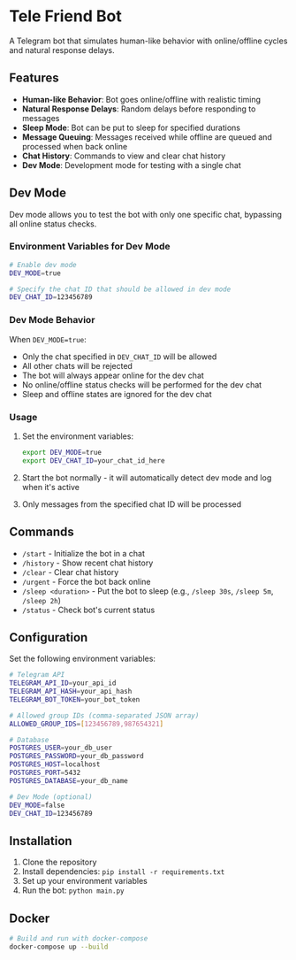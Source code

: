 # Tele Friend Bot

A Telegram bot that simulates human-like behavior with online/offline cycles and natural response delays.

## Features

- **Human-like Behavior**: Bot goes online/offline with realistic timing
- **Natural Response Delays**: Random delays before responding to messages
- **Sleep Mode**: Bot can be put to sleep for specified durations
- **Message Queuing**: Messages received while offline are queued and processed when back online
- **Chat History**: Commands to view and clear chat history
- **Dev Mode**: Development mode for testing with a single chat

## Dev Mode

Dev mode allows you to test the bot with only one specific chat, bypassing all online status checks.

### Environment Variables for Dev Mode

```bash
# Enable dev mode
DEV_MODE=true

# Specify the chat ID that should be allowed in dev mode
DEV_CHAT_ID=123456789
```

### Dev Mode Behavior

When `DEV_MODE=true`:
- Only the chat specified in `DEV_CHAT_ID` will be allowed
- All other chats will be rejected
- The bot will always appear online for the dev chat
- No online/offline status checks will be performed for the dev chat
- Sleep and offline states are ignored for the dev chat

### Usage

1. Set the environment variables:
   ```bash
   export DEV_MODE=true
   export DEV_CHAT_ID=your_chat_id_here
   ```

2. Start the bot normally - it will automatically detect dev mode and log when it's active

3. Only messages from the specified chat ID will be processed

## Commands

- `/start` - Initialize the bot in a chat
- `/history` - Show recent chat history
- `/clear` - Clear chat history
- `/urgent` - Force the bot back online
- `/sleep <duration>` - Put the bot to sleep (e.g., `/sleep 30s`, `/sleep 5m`, `/sleep 2h`)
- `/status` - Check bot's current status

## Configuration

Set the following environment variables:

```bash
# Telegram API
TELEGRAM_API_ID=your_api_id
TELEGRAM_API_HASH=your_api_hash
TELEGRAM_BOT_TOKEN=your_bot_token

# Allowed group IDs (comma-separated JSON array)
ALLOWED_GROUP_IDS=[123456789,987654321]

# Database
POSTGRES_USER=your_db_user
POSTGRES_PASSWORD=your_db_password
POSTGRES_HOST=localhost
POSTGRES_PORT=5432
POSTGRES_DATABASE=your_db_name

# Dev Mode (optional)
DEV_MODE=false
DEV_CHAT_ID=123456789
```

## Installation

1. Clone the repository
2. Install dependencies: `pip install -r requirements.txt`
3. Set up your environment variables
4. Run the bot: `python main.py`

## Docker

```bash
# Build and run with docker-compose
docker-compose up --build
```
